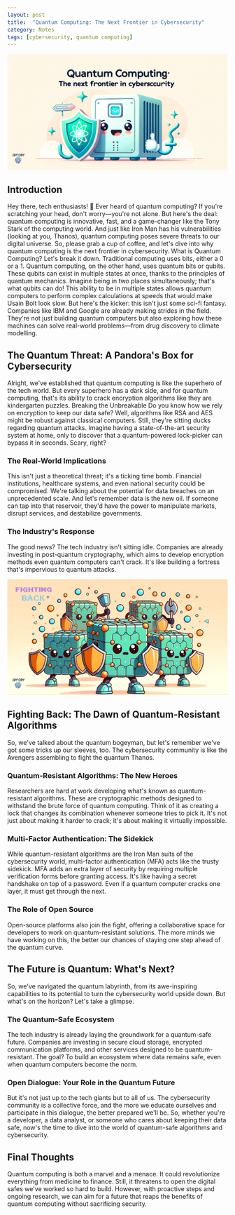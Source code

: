 ```yaml
---
layout: post
title:  "Quantum Computing: The Next Frontier in Cybersecurity"
category: Notes
tags: [cybersecurity, quantum computing]
---
```



![Backpack Blog Image](/assets/img/quantum_cybersec.jpg)

## Introduction

Hey there, tech enthusiasts! 🚀 Ever heard of quantum computing? If you're scratching your head, don't worry—you're not alone. But here's the deal: quantum computing is innovative, fast, and a game-changer like the Tony Stark of the computing world. And just like Iron Man has his vulnerabilities (looking at you, Thanos), quantum computing poses severe threats to our digital universe. So, please grab a cup of coffee, and let's dive into why quantum computing is the next frontier in cybersecurity.
What is Quantum Computing?
Let's break it down. Traditional computing uses bits, either a 0 or a 1. Quantum computing, on the other hand, uses quantum bits or qubits. These qubits can exist in multiple states at once, thanks to the principles of quantum mechanics. Imagine being in two places simultaneously; that's what qubits can do! This ability to be in multiple states allows quantum computers to perform complex calculations at speeds that would make Usain Bolt look slow.
But here's the kicker: this isn't just some sci-fi fantasy. Companies like IBM and Google are already making strides in the field. They're not just building quantum computers but also exploring how these machines can solve real-world problems—from drug discovery to climate modelling.

## The Quantum Threat: A Pandora's Box for Cybersecurity

Alright, we've established that quantum computing is like the superhero of the tech world. But every superhero has a dark side, and for quantum computing, that's its ability to crack encryption algorithms like they are kindergarten puzzles.
Breaking the Unbreakable
Do you know how we rely on encryption to keep our data safe? Well, algorithms like RSA and AES might be robust against classical computers. Still, they're sitting ducks regarding quantum attacks. Imagine having a state-of-the-art security system at home, only to discover that a quantum-powered lock-picker can bypass it in seconds. Scary, right?

### The Real-World Implications
This isn't just a theoretical threat; it's a ticking time bomb. Financial institutions, healthcare systems, and even national security could be compromised. We're talking about the potential for data breaches on an unprecedented scale. And let's remember data is the new oil. If someone can tap into that reservoir, they'd have the power to manipulate markets, disrupt services, and destabilize governments.

### The Industry's Response
The good news? The tech industry isn't sitting idle. Companies are already investing in post-quantum cryptography, which aims to develop encryption methods even quantum computers can't crack. It's like building a fortress that's impervious to quantum attacks.

![Backpack Blog Image](/assets/img/algo-fight_back.jpg)

## Fighting Back: The Dawn of Quantum-Resistant Algorithms

So, we've talked about the quantum bogeyman, but let's remember we've got some tricks up our sleeves, too. The cybersecurity community is like the Avengers assembling to fight the quantum Thanos.

### Quantum-Resistant Algorithms: The New Heroes

Researchers are hard at work developing what's known as quantum-resistant algorithms. These are cryptographic methods designed to withstand the brute force of quantum computing. Think of it as creating a lock that changes its combination whenever someone tries to pick it. It's not just about making it harder to crack; it's about making it virtually impossible.

### Multi-Factor Authentication: The Sidekick

While quantum-resistant algorithms are the Iron Man suits of the cybersecurity world, multi-factor authentication (MFA) acts like the trusty sidekick. MFA adds an extra layer of security by requiring multiple verification forms before granting access. It's like having a secret handshake on top of a password. Even if a quantum computer cracks one layer, it must get through the next.

### The Role of Open Source
Open-source platforms also join the fight, offering a collaborative space for developers to work on quantum-resistant solutions. The more minds we have working on this, the better our chances of staying one step ahead of the quantum curve.

## The Future is Quantum: What's Next?

So, we've navigated the quantum labyrinth, from its awe-inspiring capabilities to its potential to turn the cybersecurity world upside down. But what's on the horizon? Let's take a glimpse.

### The Quantum-Safe Ecosystem
The tech industry is already laying the groundwork for a quantum-safe future. Companies are investing in secure cloud storage, encrypted communication platforms, and other services designed to be quantum-resistant. The goal? To build an ecosystem where data remains safe, even when quantum computers become the norm.

### Open Dialogue: Your Role in the Quantum Future
But it's not just up to the tech giants but to all of us. The cybersecurity community is a collective force, and the more we educate ourselves and participate in this dialogue, the better prepared we'll be. So, whether you're a developer, a data analyst, or someone who cares about keeping their data safe, now's the time to dive into the world of quantum-safe algorithms and cybersecurity.

## Final Thoughts
Quantum computing is both a marvel and a menace. It could revolutionize everything from medicine to finance. Still, it threatens to open the digital safes we've worked so hard to build. However, with proactive steps and ongoing research, we can aim for a future that reaps the benefits of quantum computing without sacrificing security.